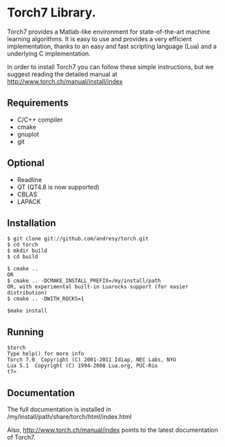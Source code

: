 Torch7 Library.
===============

Torch7 provides a Matlab-like environment for state-of-the-art machine
learning algorithms. It is easy to use and provides a very efficient
implementation, thanks to an easy and fast scripting language (Lua) and a
underlying C implementation.

In order to install Torch7 you can follow these simple instructions, but 
we suggest reading the detailed manual at http://www.torch.ch/manual/install/index

Requirements
------------

* C/C++ compiler
* cmake
* gnuplot
* git

Optional
--------

* Readline
* QT (QT4.8 is now supported)
* CBLAS
* LAPACK

Installation
------------

    $ git clone git://github.com/andresy/torch.git
    $ cd torch
    $ mkdir build
    $ cd build

    $ cmake .. 
    OR
    $ cmake .. -DCMAKE_INSTALL_PREFIX=/my/install/path
    OR, with experimental built-in Luarocks support (for easier distribution)
    $ cmake .. -DWITH_ROCKS=1

    $make install

Running
-------

    $torch
    Type help() for more info
    Torch 7.0  Copyright (C) 2001-2011 Idiap, NEC Labs, NYU
    Lua 5.1  Copyright (C) 1994-2008 Lua.org, PUC-Rio
    t7> 

Documentation
-------------

The full documentation is installed in /my/install/path/share/torch/html/index.html

Also, http://www.torch.ch/manual/index points to the latest documentation of Torch7.
